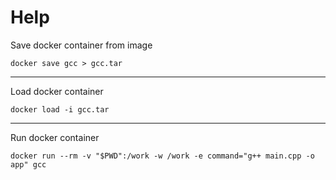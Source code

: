 
# Help

Save docker container from image
```
docker save gcc > gcc.tar
```

---

Load docker container

```
docker load -i gcc.tar
```

---

Run docker container
```
docker run --rm -v "$PWD":/work -w /work -e command="g++ main.cpp -o app" gcc
```